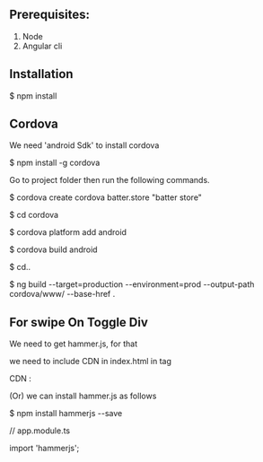 Prerequisites:
--------------
1. Node
2. Angular cli

Installation
------------
$ npm install

Cordova
-------
We need 'android Sdk' to install cordova

$ npm install -g cordova

Go to project folder then run the following commands.

$ cordova create cordova batter.store "batter store"

$ cd cordova

$ cordova platform add android

$ cordova build android

$ cd..

$ ng build --target=production --environment=prod --output-path cordova/www/ --base-href .

For swipe On Toggle Div
------------------------

We need to get hammer.js, for that 

we need to include CDN in index.html in <head> tag

CDN : 

<script src="https://cdnjs.cloudflare.com/ajax/libs/hammer.js/2.0.8/hammer.js"></script>

(Or) we can install hammer.js as follows

$ npm install hammerjs --save

// app.module.ts

import 'hammerjs';